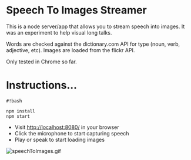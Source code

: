 # Speech To Images Streamer #

This is a node server/app that allows you to stream speech into images. It was an experiment to help visual long talks. 

Words are checked against the dictionary.com API for type (noun, verb, adjective, etc). Images are loaded from the flickr API.

Only tested in Chrome so far.


# Instructions... #


```
#!bash

npm install
npm start
```

* Visit [http://localhost:8080/](http://localhost:8080/) in your browser
* Click the microphone to start capturing speech
* Play or speak to start loading images



![speechToImages.gif](https://bitbucket.org/repo/L4MoA9/images/3608316079-speechToImages.gif)